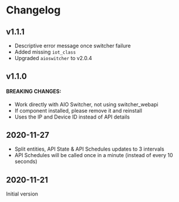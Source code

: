 # Changelog

## v1.1.1

- Descriptive error message once switcher failure
- Added missing `iot_class`
- Upgraded `aioswitcher` to v2.0.4

## v1.1.0

#### BREAKING CHANGES:
- Work directly with AIO Switcher, not using switcher_webapi
- If component installed, please remove it and reinstall
- Uses the IP and Device ID instead of API details

## 2020-11-27

- Split entities, API State & API Schedules updates to 3 intervals
- API Schedules will be called once in a minute (instead of every 10 seconds)

## 2020-11-21
Initial version
